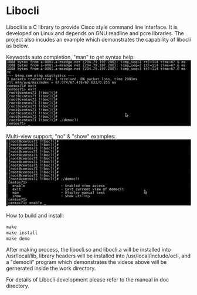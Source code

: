 # Libocli
Libocli is a C library to provide Cisco style command line interface. It is developed on Linux and depends on GNU readline and pcre libraries. The project also incudes an example which demonstrates the capability of libocli as below.

Keywords auto completion, "man" to get syntax help:  
![image](https://github.com/diggerwoo/blobs/blob/main/img/democli1.gif)

Multi-view support, "no" & "show" examples:  
![image](https://github.com/diggerwoo/blobs/blob/main/img/democli2.gif)

How to build and install:
```
make
make install
make demo
```
After making process, the libocli.so and libocli.a will be installed into /usr/local/lib, library headers will be installed into /usr/local/include/ocli, and a "democli" program which demonstrates the videos above will be gernerated inside the work directory.

For details of Libocli development please refer to the manual in doc directory.
